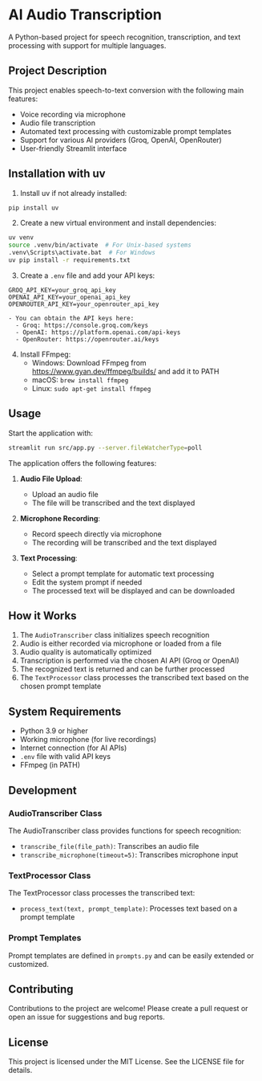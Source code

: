 # AI Audio Transcription

A Python-based project for speech recognition, transcription, and text processing with support for multiple languages.

## Project Description

This project enables speech-to-text conversion with the following main features:
- Voice recording via microphone
- Audio file transcription
- Automated text processing with customizable prompt templates
- Support for various AI providers (Groq, OpenAI, OpenRouter)
- User-friendly Streamlit interface

## Installation with uv

1. Install uv if not already installed:
```bash
pip install uv
```

2. Create a new virtual environment and install dependencies:
```bash
uv venv
source .venv/bin/activate  # For Unix-based systems
.venv\Scripts\activate.bat  # For Windows
uv pip install -r requirements.txt
```

3. Create a `.env` file and add your API keys:
```plaintext
GROQ_API_KEY=your_groq_api_key
OPENAI_API_KEY=your_openai_api_key
OPENROUTER_API_KEY=your_openrouter_api_key
```
    - You can obtain the API keys here:
      - Groq: https://console.groq.com/keys
      - OpenAI: https://platform.openai.com/api-keys
      - OpenRouter: https://openrouter.ai/keys

4. Install FFmpeg:
    - Windows: Download FFmpeg from https://www.gyan.dev/ffmpeg/builds/ and add it to PATH
    - macOS: `brew install ffmpeg`
    - Linux: `sudo apt-get install ffmpeg`

## Usage

Start the application with:
```bash
streamlit run src/app.py --server.fileWatcherType=poll
```

The application offers the following features:

1. **Audio File Upload**:
    - Upload an audio file
    - The file will be transcribed and the text displayed

2. **Microphone Recording**:
    - Record speech directly via microphone
    - The recording will be transcribed and the text displayed

3. **Text Processing**:
    - Select a prompt template for automatic text processing
    - Edit the system prompt if needed
    - The processed text will be displayed and can be downloaded

## How it Works

1. The `AudioTranscriber` class initializes speech recognition
2. Audio is either recorded via microphone or loaded from a file
3. Audio quality is automatically optimized
4. Transcription is performed via the chosen AI API (Groq or OpenAI)
5. The recognized text is returned and can be further processed
6. The `TextProcessor` class processes the transcribed text based on the chosen prompt template

## System Requirements

- Python 3.9 or higher
- Working microphone (for live recordings)
- Internet connection (for AI APIs)
- `.env` file with valid API keys
- FFmpeg (in PATH)

## Development

### AudioTranscriber Class

The AudioTranscriber class provides functions for speech recognition:

- `transcribe_file(file_path)`: Transcribes an audio file
- `transcribe_microphone(timeout=5)`: Transcribes microphone input

### TextProcessor Class

The TextProcessor class processes the transcribed text:

- `process_text(text, prompt_template)`: Processes text based on a prompt template

### Prompt Templates

Prompt templates are defined in `prompts.py` and can be easily extended or customized.

## Contributing

Contributions to the project are welcome! Please create a pull request or open an issue for suggestions and bug reports.

## License

This project is licensed under the MIT License. See the LICENSE file for details.
